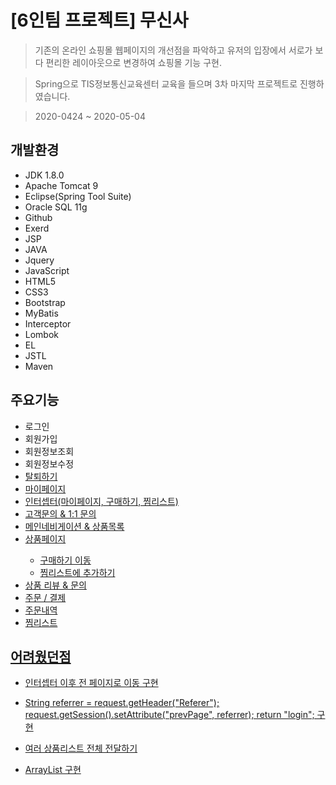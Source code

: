 # [6인팀 프로젝트] 무신사
> 기존의 온라인 쇼핑몰 웹페이지의 개선점을 파악하고 유저의 입장에서 서로가 보다 편리한 레이아웃으로 변경하여 쇼핑몰 기능 구현.

> Spring으로 TIS정보통신교육센터 교육을 들으며 3차 마지막 프로젝트로 진행하였습니다.

> 2020-0424 ~ 2020-05-04

## 개발환경
* JDK 1.8.0
* Apache Tomcat 9
* Eclipse(Spring Tool Suite)
* Oracle SQL 11g
* Github
* Exerd
* JSP
* JAVA
* Jquery
* JavaScript
* HTML5
* CSS3
* Bootstrap
* MyBatis
* Interceptor
* Lombok
* EL
* JSTL
* Maven

## 주요기능<CRUD>
* 로그인<R>
* 회원가입<C>
* 회원정보조회<R>
* 회원정보수정<U>
* 탈퇴하기<D>
* 마이페이지<R>
* 인터셉터(마이페이지, 구매하기, 찜리스트)
* 고객문의 & 1:1 문의<R>
* 메인네비게이션 & 상품목록<R>
* 상품페이지<CR>
  - 구매하기 이동
  - 찜리스트에 추가하기
* 상품 리뷰 & 문의<CRUD>
* 주문 / 결제<RUD>
* 주문내역<R>
* 찜리스트<R>

## 어려웠던점
* 인터셉터 이후 전 페이지로 이동 구현
 - String referrer = request.getHeader("Referer");
    request.getSession().setAttribute("prevPage", referrer);
    return "login";
    구현

* 여러 상품리스트 전체 전달하기
 - ArrayList 구현
